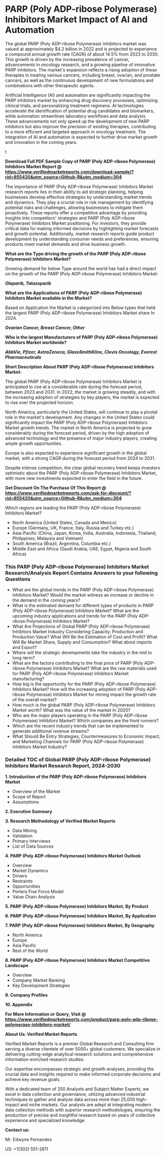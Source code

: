 <meta name="title" content="Global PARP (Poly ADP-ribose Polymerase) Inhibitors Market Impact of AI and Automation"><meta name="description" content="The global PARP (Poly ADP-ribose Polymerase) inhibitors market was valued at approximately $4.2 billion in 2022 and is projected to experience a compound annual growth"><meta name="title" content="PARP (Poly ADP-ribose Polymerase) Inhibitors Market Size, Share, Scope, Trends, Growth, Opportunities, Analysis, Forecast"><h1>PARP (Poly ADP-ribose Polymerase) Inhibitors Market Impact of AI and Automation</h1><p>The global PARP (Poly ADP-ribose Polymerase) inhibitors market was valued at approximately $4.2 billion in 2022 and is projected to experience a compound annual growth rate (CAGR) of about 14.5% from 2023 to 2030. This growth is driven by the increasing prevalence of cancer, advancements in oncology research, and a growing pipeline of innovative PARP inhibitors. The market's expansion reflects a rising adoption of these therapies in treating various cancers, including breast, ovarian, and prostate cancers, as well as the continuous development of new formulations and combinations with other therapeutic agents.</p><p>Artificial Intelligence (AI) and automation are significantly impacting the PARP inhibitors market by enhancing drug discovery processes, optimizing clinical trials, and personalizing treatment regimens. AI technologies accelerate the identification of potential drug candidates and biomarkers, while automation streamlines laboratory workflows and data analysis. These advancements not only speed up the development of new PARP inhibitors but also improve the precision of existing therapies, contributing to a more efficient and targeted approach in oncology treatment. The integration of AI and automation is expected to further drive market growth and innovation in the coming years.</p>t</p><p id="" class=""><strong>Download Full PDF Sample Copy of PARP (Poly ADP-ribose Polymerase) Inhibitors Market Report @ <a href="https://www.verifiedmarketreports.com/download-sample/?rid=855420&utm_source=Github-R&utm_medium=304" target="_blank">https://www.verifiedmarketreports.com/download-sample/?rid=855420&utm_source=Github-R&utm_medium=304</a></strong></p><p>The importance of&nbsp;PARP (Poly ADP-ribose Polymerase) Inhibitors Market research reports lies in their ability to aid strategic planning, helping businesses develop effective strategies by understanding market trends and dynamics. They play a crucial role in risk management by identifying potential risks and challenges, allowing businesses to mitigate them proactively. These reports offer a competitive advantage by providing insights into competitors' strategies and PARP (Poly ADP-ribose Polymerase) Inhibitors Market positioning. For investors, they provide critical data for making informed decisions by highlighting market forecasts and growth potential. Additionally, market research reports guide product development by understanding consumer needs and preferences, ensuring products meet market demands and drive business growth.</p><p><strong>What are the&nbsp;Type driving the growth of the PARP (Poly ADP-ribose Polymerase) Inhibitors Market?</strong></p><p id="" class="">Growing demand for below Type around the world has had a direct impact on the growth of the PARP (Poly ADP-ribose Polymerase) Inhibitors Market:</p><em><strong>Olaparib, Talazoparib</strong></em></p><strong>What are the&nbsp;Applications&nbsp;of PARP (Poly ADP-ribose Polymerase) Inhibitors Market available in the Market?</strong></p><p id="" class="">Based on Application the Market is categorized into Below types that held the largest PARP (Poly ADP-ribose Polymerase) Inhibitors Market share In 2024.</p><em><strong>Ovarian Cancer, Breast Cancer, Other</strong></em></p><strong>Who is the largest Manufacturers of PARP (Poly ADP-ribose Polymerase) Inhibitors Market worldwide?</strong></p><p><em><strong>AbbVie, Pfizer, AstraZeneca, GlaxoSmithKline, Clovis Oncology, Everest Pharmaceuticals</strong></em></p><p id="" class=""><strong>Short Description About PARP (Poly ADP-ribose Polymerase) Inhibitors Market:</strong></p><p>The global PARP (Poly ADP-ribose Polymerase) Inhibitors Market is anticipated to rise at a considerable rate during the forecast period, between 2023 and 2031. In 2022, the market is growing steadily, and with the increasing adoption of strategies by key players, the market is expected to rise over the projected horizon.</p><p>North America, particularly the United States, will continue to play a pivotal role in the market's development. Any changes in the United States could significantly impact the PARP (Poly ADP-ribose Polymerase) Inhibitors Market growth trends. The market in North America is projected to grow considerably during the forecast period, driven by the high adoption of advanced technology and the presence of major industry players, creating ample growth opportunities.</p><p>Europe is also expected to experience significant growth in the global market, with a strong CAGR during the forecast period from 2024 to 2031.</p><p>Despite intense competition, the clear global recovery trend keeps investors optimistic about the PARP (Poly ADP-ribose Polymerase) Inhibitors Market, with more new investments expected to enter the field in the future.</p><p id="" class=""><strong>Get Discount On The Purchase Of This Report @ <a href="https://www.verifiedmarketreports.com/ask-for-discount/?rid=855420&utm_source=Github-R&utm_medium=304" target="_blank">https://www.verifiedmarketreports.com/ask-for-discount/?rid=855420&utm_source=Github-R&utm_medium=304</a></strong></p>Which regions are leading the PARP (Poly ADP-ribose Polymerase) Inhibitors Market?</p><ul><li>North America (United States, Canada and Mexico)</li><li>Europe (Germany, UK, France, Italy, Russia and Turkey etc.)</li><li>Asia-Pacific (China, Japan, Korea, India, Australia, Indonesia, Thailand, Philippines, Malaysia and Vietnam)</li><li>South America (Brazil, Argentina, Columbia etc.)</li><li>Middle East and Africa (Saudi Arabia, UAE, Egypt, Nigeria and South Africa)</li></ul><h3 id="" class="">This PARP (Poly ADP-ribose Polymerase) Inhibitors Market Research/Analysis Report Contains Answers to your following Questions</h3><ul><li>What are the global trends in the PARP (Poly ADP-ribose Polymerase) Inhibitors Market? Would the market witness an increase or decline in the demand in the coming years?</li><li>What is the estimated demand for different types of products in PARP (Poly ADP-ribose Polymerase) Inhibitors Market? What are the upcoming industry applications and trends for the PARP (Poly ADP-ribose Polymerase) Inhibitors Market?</li><li>What Are Projections of Global PARP (Poly ADP-ribose Polymerase) Inhibitors Market Industry Considering Capacity, Production and Production Value? What Will Be the Estimation of Cost and Profit? What Will Be Market Share, Supply and Consumption? What about imports and Export?</li><li>Where will the strategic developments take the industry in the mid to long-term?</li><li>What are the factors contributing to the final price of PARP (Poly ADP-ribose Polymerase) Inhibitors Market? What are the raw materials used for PARP (Poly ADP-ribose Polymerase) Inhibitors Market manufacturing?</li><li>How big is the opportunity for the PARP (Poly ADP-ribose Polymerase) Inhibitors Market? How will the increasing adoption of PARP (Poly ADP-ribose Polymerase) Inhibitors Market for mining impact the growth rate of the overall market?</li><li>How much is the global PARP (Poly ADP-ribose Polymerase) Inhibitors Market worth? What was the value of the market In 2020?</li><li>Who are the major players operating in the PARP (Poly ADP-ribose Polymerase) Inhibitors Market? Which companies are the front runners?</li><li>Which are the recent industry trends that can be implemented to generate additional revenue streams?</li><li>What Should Be Entry Strategies, Countermeasures to Economic Impact, and Marketing Channels for PARP (Poly ADP-ribose Polymerase) Inhibitors Market Industry?</li></ul><h3 id="" class="">Detailed TOC of Global PARP (Poly ADP-ribose Polymerase) Inhibitors Market Research Report, 2024-2030</h3><p id="" class=""><strong>1. Introduction of the PARP (Poly ADP-ribose Polymerase) Inhibitors Market</strong></p><ul><li>Overview of the Market</li><li>Scope of Report</li><li>Assumptions</li></ul><p id="" class=""><strong>2. Executive Summary</strong></p><p id="" class=""><strong>3. Research Methodology of Verified Market Reports</strong></p><ul><li>Data Mining</li><li>Validation</li><li>Primary Interviews</li><li>List of Data Sources</li></ul><p id="" class=""><strong>4. PARP (Poly ADP-ribose Polymerase) Inhibitors Market Outlook</strong></p><ul><li>Overview</li><li>Market Dynamics</li><li>Drivers</li><li>Restraints</li><li>Opportunities</li><li>Porters Five Force Model</li><li>Value Chain Analysis</li></ul><p id="" class=""><strong>5. PARP (Poly ADP-ribose Polymerase) Inhibitors Market, By Product</strong></p><p id="" class=""><strong>6. PARP (Poly ADP-ribose Polymerase) Inhibitors Market, By Application</strong></p><p id="" class=""><strong>7. PARP (Poly ADP-ribose Polymerase) Inhibitors Market, By Geography</strong></p><ul><li>North America</li><li>Europe</li><li>Asia Pacific</li><li>Rest of the World</li></ul><p id="" class=""><strong>8. PARP (Poly ADP-ribose Polymerase) Inhibitors Market Competitive Landscape</strong></p><ul><li>Overview</li><li>Company Market Ranking</li><li>Key Development Strategies</li></ul><p id="" class=""><strong>9. Company Profiles</strong></p><p id="" class=""><strong>10. Appendix</strong></p><p id="" class=""><strong>For More Information or Query, Visit @ <a href="https://www.verifiedmarketreports.com/product/parp-poly-adp-ribose-polymerase-inhibitors-market/" target="_blank">https://www.verifiedmarketreports.com/product/parp-poly-adp-ribose-polymerase-inhibitors-market/</a></strong></p><p id="" class=""><strong>About Us: Verified Market Reports</strong></p><p id="" class="">Verified Market Reports is a premier Global Research and Consulting firm serving a diverse clientele of over 5000+ global customers. We specialize in delivering cutting-edge analytical research solutions and comprehensive information-enriched research studies.</p><p id="" class="">Our expertise encompasses strategic and growth analyses, providing the crucial data and insights required to make informed corporate decisions and achieve key revenue goals.</p><p id="" class="">With a dedicated team of 250 Analysts and Subject Matter Experts, we excel in data collection and governance, utilizing advanced industrial techniques to gather and analyze data across more than 25,000 high-impact and niche markets. Our analysts are adept at integrating modern data collection methods with superior research methodologies, ensuring the production of precise and insightful research based on years of collective experience and specialized knowledge.</p><p id="" class=""><strong>Contact us:</strong></p><p id="" class="">Mr. Edwyne Fernandes</p><p id="" class="">US: +1(302) 551-2611</p>